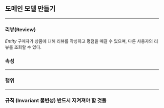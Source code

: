 ## 도메인 모델 만들기
---
### 리뷰(Review)

*Entity*
구매자가 상품에 대해 리뷰를 작성하고 평점을 매길 수 있으며, 다른 사용자의 리뷰를 조회할 수 있다.

### 속성

---
### 행위

---

### 규칙 (Invariant 불변성) 반드시 지켜져야 할 것들
